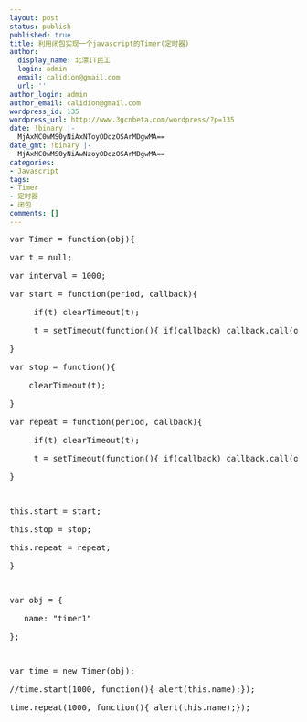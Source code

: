```yaml
---
layout: post
status: publish
published: true
title: 利用闭包实现一个javascript的Timer(定时器)
author:
  display_name: 北漂IT民工
  login: admin
  email: calidion@gmail.com
  url: ''
author_login: admin
author_email: calidion@gmail.com
wordpress_id: 135
wordpress_url: http://www.3gcnbeta.com/wordpress/?p=135
date: !binary |-
  MjAxMC0wMS0yNiAxNToyODozOSArMDgwMA==
date_gmt: !binary |-
  MjAxMC0wMS0yNiAwNzoyODozOSArMDgwMA==
categories:
- Javascript
tags:
- Timer
- 定时器
- 闭包
comments: []
---
```

<pre name="code" class="js">
var Timer = function(obj){<br />
var t = null;<br />
var interval = 1000;<br />
var start = function(period, callback){<br />
     if(t) clearTimeout(t);<br />
     t = setTimeout(function(){ if(callback) callback.call(obj);}, period);<br />
}<br />
var stop = function(){<br />
    clearTimeout(t);<br />
}<br />
var repeat = function(period, callback){<br />
     if(t) clearTimeout(t);<br />
     t = setTimeout(function(){ if(callback) callback.call(obj); repeat(period, callback);}, period);<br />
}</p>
<p>this.start = start;<br />
this.stop = stop;<br />
this.repeat = repeat;<br />
}</p>
<p>var obj = {<br />
   name: "timer1"<br />
};</p>
<p>var time = new Timer(obj);<br />
//time.start(1000, function(){ alert(this.name);});<br />
time.repeat(1000, function(){ alert(this.name);});<br />
</pre></p>
